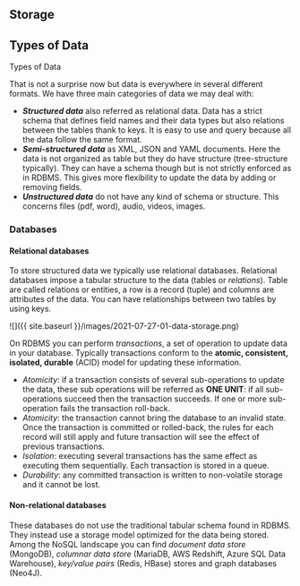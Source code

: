 ## Storage

## Types of Data

Types of Data

That is not a surprise now but data is everywhere in several different formats. We have three main categories of data we may deal with:

- ***Structured data*** also referred as relational data. Data has a strict schema that defines field names and their data types but also relations between the tables thank to keys. It is easy to use and query because all the data follow the same format.
- ***Semi-structured data*** as XML, JSON and YAML documents. Here the data is not organized as table but they do have structure (tree-structure typically). They can have a schema though but is not strictly enforced as in RDBMS. This gives more flexibility to update the data by adding or removing fields.
- ***Unstructured data*** do not have any kind of schema or structure. This concerns files (pdf, word), audio, videos, images.

### Databases

#### Relational databases

To store structured data we typically use relational databases. Relational databases impose a tabular structure to the data (tables or *relations*). Table are called relations or entities, a row is a record (tuple) and columns are attributes of the data. You can have relationships between two tables by using keys.

![]({{ site.baseurl }}/images/2021-07-27-01-data-storage.png)

On RDBMS you can perform *transactions*, a set of operation to update data in your database. Typically transactions conform to the **atomic, consistent, isolated, durable** (ACID) model for updating these information.

- *Atomicity*: if a transaction consists of several sub-operations to update the data, these sub operations will be referred as **ONE UNIT**: if all sub-operations succeed then the transaction succeeds. If one or more sub-operation fails the transaction roll-back.
- *Atomicity*: the transaction cannot bring the database to an invalid state. Once the transaction is committed or rolled-back, the rules for each record will still apply and future transaction will see the effect of previous transactions.
- *Isolation*: executing several transactions has the same effect as executing them sequentially. Each transaction is stored in a queue.
- *Durability*: any committed transaction is written to non-volatile storage and it cannot be lost.

#### Non-relational databases

These databases do not use the traditional tabular schema found in RDBMS. They instead use a storage model optimized for the data being stored. Among the NoSQL landscape you can find *document data store* (MongoDB), *columnar data store* (MariaDB, AWS Redshift, Azure SQL Data Warehouse), *key/value pairs* (Redis, HBase) stores and graph databases (Neo4J).